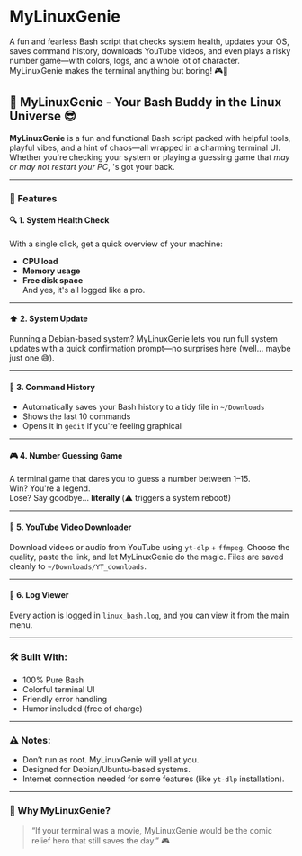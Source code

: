 # MyLinuxGenie
A fun and fearless Bash script that checks system health, updates your OS, saves command history, downloads YouTube videos, and even plays a risky number game—with colors, logs, and a whole lot of character. MyLinuxGenie makes the terminal anything but boring! 🎮🐧
## 🧠 MyLinuxGenie - Your Bash Buddy in the Linux Universe 😎

**MyLinuxGenie** is a fun and functional Bash script packed with helpful tools, playful vibes, and a hint of chaos—all wrapped in a charming terminal UI. Whether you're checking your system or playing a guessing game that *may or may not restart your PC*, 's got your back.

---

### 🚀 Features

#### 🔍 1. **System Health Check**
With a single click, get a quick overview of your machine:
- **CPU load**
- **Memory usage**
- **Free disk space**  
And yes, it's all logged like a pro.

---

#### ⬆️ 2. **System Update**
Running a Debian-based system? MyLinuxGenie lets you run full system updates with a quick confirmation prompt—no surprises here (well… maybe just one 😅).

---

#### 👵️ 3. **Command History**
- Automatically saves your Bash history to a tidy file in `~/Downloads`
- Shows the last 10 commands
- Opens it in `gedit` if you're feeling graphical

---

#### 🎮 4. **Number Guessing Game**
A terminal game that dares you to guess a number between 1–15.  
Win? You're a legend.  
Lose? Say goodbye... **literally** (⚠️ triggers a system reboot!)

---

#### 📅 5. **YouTube Video Downloader**
Download videos or audio from YouTube using `yt-dlp` + `ffmpeg`. Choose the quality, paste the link, and let MyLinuxGenie do the magic. Files are saved cleanly to `~/Downloads/YT_downloads`.

---

#### 📜 6. **Log Viewer**
Every action is logged in `linux_bash.log`, and you can view it from the main menu.

---

### 🛠️ Built With:
- 100% Pure Bash
- Colorful terminal UI
- Friendly error handling
- Humor included (free of charge)

---

### ⚠️ Notes:
- Don’t run as root. MyLinuxGenie will yell at you.
- Designed for Debian/Ubuntu-based systems.
- Internet connection needed for some features (like `yt-dlp` installation).

---

### 🤖 Why MyLinuxGenie?

> “If your terminal was a movie, MyLinuxGenie would be the comic relief hero that still saves the day.” 🎮

